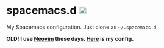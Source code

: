 # spacemacs.d <a href='https://www.recurse.com' title='Made with love at the Recurse Center'><img src='https://cloud.githubusercontent.com/assets/2883345/11325206/336ea5f4-9150-11e5-9e90-d86ad31993d8.png' height='20px'/></a>

My Spacemacs configuration. Just clone as `~/.spacemacs.d`.

**OLD! I use [Neovim](https://neovim.io) these days. [Here](https://github.com/AndreaOrru/nvim) is my config.**
